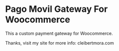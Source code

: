# Pago Movil Gateway For Woocommerce

This a custom payment gateway for Woocommerce.

Thanks, visit my site for more info: cleibertmora.com
